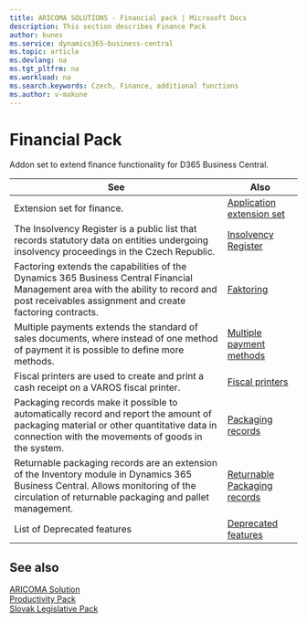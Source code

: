 ```yaml
---
title: ARICOMA SOLUTIONS - Financial pack | Microsoft Docs
description: This section describes Finance Pack
author: kunes
ms.service: dynamics365-business-central
ms.topic: article
ms.devlang: na
ms.tgt_pltfrm: na
ms.workload: na
ms.search.keywords: Czech, Finance, additional functions
ms.author: v-makune
---
```


# Financial Pack

Addon set to extend finance functionality for D365 Business Central.

|See| Also|  
|-|-|
|Extension set for finance.|[Application extension set](controling-basic.md)|
|The Insolvency Register is a public list that records statutory data on entities undergoing insolvency proceedings in the Czech Republic.|[Insolvency Register](insolvence-register.md)|
|Factoring extends the capabilities of the Dynamics 365 Business Central Financial Management area with the ability to record and post receivables assignment and create factoring contracts.|[Faktoring](factoring.md)|
|Multiple payments extends the standard of sales documents, where instead of one method of payment it is possible to define more methods.|[Multiple payment methods](multiple-payments.md)|
|Fiscal printers are used to create and print a cash receipt on a VAROS fiscal printer.|[Fiscal printers](fiscal-printers.md)|
|Packaging records make it possible to automatically record and report the amount of packaging material or other quantitative data in connection with the movements of goods in the system.|[Packaging records](pack-tracking-basic.md)|
| Returnable packaging records are an extension of the Inventory module in Dynamics 365 Business Central. Allows monitoring of the circulation of returnable packaging and pallet management.|[Returnable Packaging records](pack-tracking-return-packing.md)|
|List of Deprecated features|[Deprecated features](fp-deprecated-features.md)

## See also
[ARICOMA Solution](../index.md)  
[Productivity Pack](../ProductivityPack/productivity-pack.md)    
[Slovak Legislative Pack](../SK/sk-legislative-pack.md)


